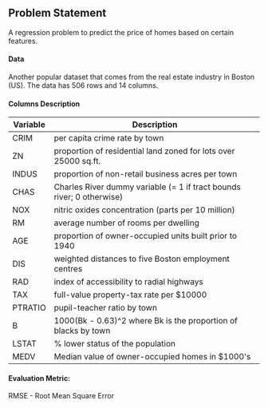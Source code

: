 ## Problem Statement
A regression problem to predict the price of homes based on certain features.


#### Data 
Another popular dataset that comes from the real estate industry in Boston (US). The data has 506 rows and 14 columns. 


#### Columns Description
| Variable | Description |
|--------------|------------------|
| CRIM |  per capita crime rate by town |
| ZN |  proportion of residential land zoned for lots over 25000 sq.ft. |
| INDUS | proportion of non-retail business acres per town |
| CHAS |  Charles River dummy variable (= 1 if tract bounds river; 0 otherwise) |
| NOX | nitric oxides concentration (parts per 10 million) |
| RM |  average number of rooms per dwelling |
| AGE | proportion of owner-occupied units built prior to 1940 |
| DIS | weighted distances to five Boston employment centres |
| RAD | index of accessibility to radial highways |
| TAX | full-value property-tax rate per $10000 |
| PTRATIO | pupil-teacher ratio by town |
| B | 1000(Bk - 0.63)^2 where Bk is the proportion of blacks by town |
| LSTAT | % lower status of the population |
| MEDV |  Median value of owner-occupied homes in $1000's |


#### Evaluation Metric:
RMSE - Root Mean Square Error

